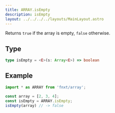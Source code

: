 ```yaml
---
title: ARRAY.isEmpty
description: isEmpty
layout: ../../../../layouts/MainLayout.astro
---
```

Returns `true` if the array is empty, `false` otherwise.

## Type

```ts
type isEmpty = <E>(s: Array<E>) => boolean
```

## Example

```ts
import * as ARRAY from 'fnxt/array';

const array = [2, 3, 4];
const isEmpty = ARRAY.isEmpty;
isEmpty(array) // -> false
```
